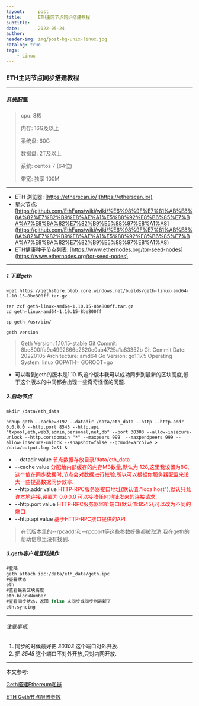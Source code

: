 ```yaml
---
layout:     post
title:      ETH主网节点同步搭建教程
subtitle:   
date:       2022-05-24
author:     
header-img: img/post-bg-unix-linux.jpg
catalog: true
tags:
    - Linux
---
```


### ETH主网节点同步搭建教程

***

##### 系统配置:

> cpu: 8核
>
> 内存: 16G及以上
>
> 系统盘: 60G
>
> 数据盘: 2T及以上
>
> 系统: centos 7 (64位)
>
> 带宽: 独享 100M

***

- ETH 浏览器: [https://etherscan.io/](https://etherscan.io/)
- 星火节点: [https://github.com/EthFans/wiki/wiki/%E6%98%9F%E7%81%AB%E8%8A%82%E7%82%B9%E8%AE%A1%E5%88%92%E8%B6%85%E7%BA%A7%E8%8A%82%E7%82%B9%E5%88%97%E8%A1%A8](https://github.com/EthFans/wiki/wiki/%E6%98%9F%E7%81%AB%E8%8A%82%E7%82%B9%E8%AE%A1%E5%88%92%E8%B6%85%E7%BA%A7%E8%8A%82%E7%82%B9%E5%88%97%E8%A1%A8)
- ETH健康种子节点列表: [https://www.ethernodes.org/tor-seed-nodes](https://www.ethernodes.org/tor-seed-nodes)

***

##### 1.下载geth

```
wget https://gethstore.blob.core.windows.net/builds/geth-linux-amd64-1.10.15-8be800ff.tar.gz

tar zxf geth-linux-amd64-1.10.15-8be800ff.tar.gz 
cd geth-linux-amd64-1.10.15-8be800ff

cp geth /usr/bin/

geth version
```

>Geth
>Version: 1.10.15-stable
>Git Commit: 8be800ffa9c4992666e2620e0ab4725a1a83352b
>Git Commit Date: 20220105
>Architecture: amd64
>Go Version: go1.17.5
>Operating System: linux
>GOPATH=
>GOROOT=go

- 可以看到geth的版本是1.10.15,这个版本我可以成功同步到最新的区块高度,低于这个版本的中间都会出现一些奇奇怪怪的问题.

##### 2.启动节点

```
mkdir /data/eth_data

nohup geth --cache=8192 --datadir /data/eth_data --http --http.addr 0.0.0.0 --http.port 8545 --http.api "txpool,eth,web3,admin,personal,net,db" --port 30303 --allow-insecure-unlock --http.corsdomain "*" --maxpeers 999  --maxpendpeers 999 --allow-insecure-unlock --snapshot=false --gcmode=archive > /data/output.log 2>&1 &
```

- --datadir value <font color=red>节点数据存放目录/data/eth_data </font>
- --cache value <font color=red>分配给内部缓存的内存MB数量,默认为 128,这里我设置为8G,这个值在同步数据时,节点会对数据进行校验,所以可以根据你服务器配置来设大一些提高数据同步效率.</font>
- --http.addr value <font color=red>HTTP-RPC服务器接口地址(默认值:"localhost"),默认只允许本地连接,设置为 0.0.0.0 可以接收任何地址发来的连接请求.</font>
- --http.port value  <font color=red>HTTP-RPC服务器监听端口(默认值:8545),可以改为不同的端口</font>
- --http.api value <font color=red>基于HTTP-RPC接口提供的API</font>

> 在低版本里的--rpcaddr和--rpcport等这些参数好像都被取消,我在geth的帮助信息里没有找到.

##### 3.geth客户端登陆操作

```haxe
#登陆
geth attach ipc:/data/eth_data/geth.ipc
#查看状态
eth
#查看最新区块高度
eth.blockNumber
#查看同步状态，返回 false 未同步或同步到最新了
eth.syncing
```

***

###### 注意事项:

1. 同步的时候最好把 *30303* 这个端口对外开放.
2. 把 *8545* 这个端口不对外开放,只对内网开放.

***

本文参考:<br>

[Geth搭建Ethereum私链](https://blog.csdn.net/qq_43616898/article/details/120325539)

[ETH Geth节点配置参数](https://blog.csdn.net/qq_36228377/article/details/123153882)